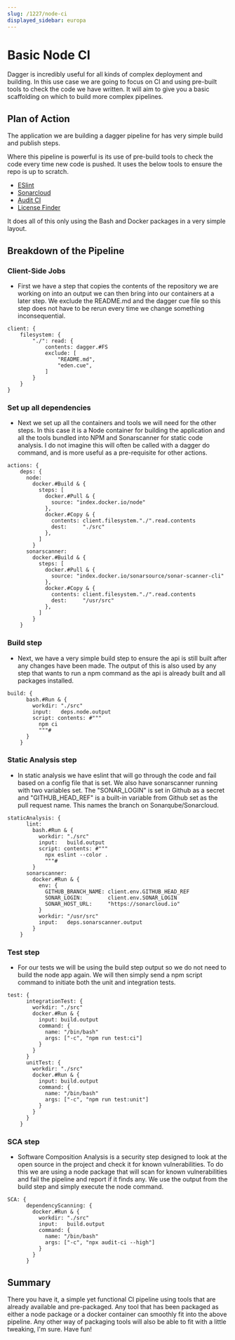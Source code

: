 ```yaml
---
slug: /1227/node-ci
displayed_sidebar: europa
---
```


# Basic Node CI

Dagger is incredibly useful for all kinds of complex deployment and building. In this use case we are going to focus on CI and using pre-built tools to check the code we have written. It will aim to give you a basic scaffolding on which to build more complex pipelines.

## Plan of Action

The application we are building a dagger pipeline for has very simple build and publish steps.

Where this pipeline is powerful is its use of pre-build tools to check the code every time new code is pushed. It uses the below tools to ensure the repo is up to scratch.

- [ESlint](https://eslint.org/)
- [Sonarcloud](https://sonarcloud.io/)
- [Audit CI](https://www.npmjs.com/package/audit-ci)
- [License Finder](https://github.com/pivotal/LicenseFinder)

It does all of this only using the Bash and Docker packages in a very simple layout.

## Breakdown of the Pipeline

### Client-Side Jobs

- First we have a step that copies the contents of the repository we are working on into an output we can then bring into our containers at a later step. We exclude the README.md and the dagger cue file so this step does not have to be rerun every time we change something inconsequential.

```cue
client: {
    filesystem: {
        "./": read: {
            contents: dagger.#FS
            exclude: [
                "README.md",
                "eden.cue",
            ]
        }
    }
}
```

### Set up all dependencies

- Next we set up all the containers and tools we will need for the other steps. In this case it is a Node container for building the application and all the tools bundled into NPM and Sonarscanner for static code analysis. I do not imagine this will often be called with a dagger do command, and is more useful as a pre-requisite for other actions.

```cue
actions: {
    deps: {
      node:
        docker.#Build & {
          steps: [
            docker.#Pull & {
              source: "index.docker.io/node"
            },
            docker.#Copy & {
              contents: client.filesystem."./".read.contents
              dest:     "./src"
            },
          ]
        }
      sonarscanner:
        docker.#Build & {
          steps: [
            docker.#Pull & {
              source: "index.docker.io/sonarsource/sonar-scanner-cli"
            },
            docker.#Copy & {
              contents: client.filesystem."./".read.contents
              dest:     "/usr/src"
            },
          ]
        }
    }
```

### Build step

- Next, we have a very simple build step to ensure the api is still built after any changes have been made. The output of this is also used by any step that wants to run a npm command as the api is already built and all packages installed.

```cue
build: {
      bash.#Run & {
        workdir: "./src"
        input:   deps.node.output
        script: contents: #"""
          npm ci
          """#
      }
    }
```

### Static Analysis step

- In static analysis we have eslint that will go through the code and fail based on a config file that is set. We also have sonarscanner running with two variables set. The "SONAR_LOGIN" is set in Github as a secret and "GITHUB_HEAD_REF" is a built-in variable from Github set as the pull request name. This names the branch on Sonarqube/Sonarcloud.

```cue
staticAnalysis: {
      lint:
        bash.#Run & {
          workdir: "./src"
          input:   build.output
          script: contents: #"""
            npx eslint --color .
            """#
        }
      sonarscanner:
        docker.#Run & {
          env: {
            GITHUB_BRANCH_NAME: client.env.GITHUB_HEAD_REF
            SONAR_LOGIN:        client.env.SONAR_LOGIN
            SONAR_HOST_URL:     "https://sonarcloud.io"
          }
          workdir: "/usr/src"
          input:   deps.sonarscanner.output
        }
    }
```

### Test step

- For our tests we will be using the build step output so we do not need to build the node app again. We will then simply send a npm script command to initiate both the unit and integration tests.

```cue
test: {
      integrationTest: {
        workdir: "./src"
        docker.#Run & {
          input: build.output
          command: {
            name: "/bin/bash"
            args: ["-c", "npm run test:ci"]
          }
        }
      }
      unitTest: {
        workdir: "./src"
        docker.#Run & {
          input: build.output
          command: {
            name: "/bin/bash"
            args: ["-c", "npm run test:unit"]
          }
        }
      }
    }
```

### SCA step

- Software Composition Analysis is a security step designed to look at the open source in the project and check it for known vulnerabilities. To do this we are using a node package that will scan for known vulnerabilities and fail the pipeline and report if it finds any. We use the output from the build step and simply execute the node command.

```cue
SCA: {
      dependencyScanning: {
        docker.#Run & {
          workdir: "./src"
          input:   build.output
          command: {
            name: "/bin/bash"
            args: ["-c", "npx audit-ci --high"]
          }
        }
      }
```

## Summary

There you have it, a simple yet functional CI pipeline using tools that are already available and pre-packaged. Any tool that has been packaged as either a node package or a docker container can smoothly fit into the above pipeline. Any other way of packaging tools will also be able to fit with a little tweaking, I'm sure. Have fun!

